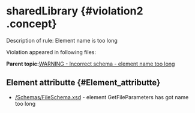 # sharedLibrary {#violation2 .concept}

Description of rule: Element name is too long

Violation appeared in following files:

**Parent topic:**[WARNING - Incorrect schema - element name too long](../../../qa/rules/WARNING_-_Incorrect_schema_-_element_name_too_long.md)

## Element attributte {#Element_attributte}

-   [/Schemas/FileSchema.xsd](../../../projects/sharedLibrary/Schemas/FileSchema.xsd.md) - element GetFileParameters has got name too long


